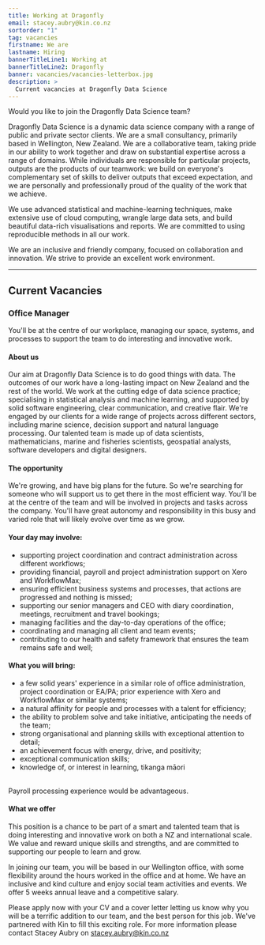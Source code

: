 ```yaml
---
title: Working at Dragonfly
email: stacey.aubry@kin.co.nz
sortorder: "1"
tag: vacancies
firstname: We are
lastname: Hiring
bannerTitleLine1: Working at
bannerTitleLine2: Dragonfly
banner: vacancies/vacancies-letterbox.jpg
description: >
  Current vacancies at Dragonfly Data Science
---
```


Would you like to join the Dragonfly Data Science team?

<!--more-->

Dragonfly Data Science is a dynamic data science company with a range of public
and private sector clients. We are a small consultancy, primarily based in
Wellington, New Zealand. We are a collaborative team, taking pride in our
ability to work together and draw on substantial expertise across a range of
domains. While individuals are responsible for particular projects, outputs are
the products of our teamwork: we build on everyone's complementary set of
skills to deliver outputs that exceed expectation, and we are personally and
professionally proud of the quality of the work that we achieve.

We use advanced statistical and machine-learning techniques, make extensive use
of cloud computing, wrangle large data sets, and build beautiful data-rich
visualisations and reports. We are committed to using reproducible methods in
all our work.

We are an inclusive and friendly company, focused on collaboration and
innovation. We strive to provide an excellent work environment.

---

## Current Vacancies

### Office Manager

You'll be at the centre of our workplace, managing our space, systems, and
processes to support the team to do interesting and innovative work.

#### About us

Our aim at Dragonfly Data Science is to do good things with data. The outcomes
of our work have a long-lasting impact on New Zealand and the rest of the world.
We work at the cutting edge of data science practice; specialising in
statistical analysis and machine learning, and supported by solid software
engineering, clear communication, and creative flair. We're engaged by our
clients for a wide range of projects across different sectors, including
marine science, decision support and natural language processing. Our talented
team is made up of data scientists, mathematicians, marine and fisheries
scientists, geospatial analysts, software developers and digital designers.

#### The opportunity

We're growing, and have big plans for the future. So we're searching for someone
who will support us to get there in the most efficient way. You'll be at the
centre of the team and will be involved in projects and tasks across the
company. You'll have great autonomy and responsibility in this busy and varied
role that will likely evolve over time as we grow.

#### Your day may involve:

- supporting project coordination and contract administration across different workflows;
- providing financial, payroll and project administration support on Xero and WorkflowMax;
- ensuring efficient business systems and processes, that actions are progressed and nothing is missed;
- supporting our senior managers and CEO with diary coordination, meetings, recruitment and travel bookings;
- managing facilities and the day-to-day operations of the office;
- coordinating and managing all client and team events;
- contributing to our health and safety framework that ensures the team remains safe and well;

#### What you will bring:

- a few solid years' experience in a similar role of office administration, project coordination or EA/PA;
  prior experience with Xero and WorkflowMax or similar systems;
- a natural affinity for people and processes with a talent for efficiency;
- the ability to problem solve and take initiative, anticipating the needs of the team;
- strong organisational and planning skills with exceptional attention to detail;
- an achievement focus with energy, drive, and positivity;
- exceptional communication skills;
- knowledge of, or interest in learning, tikanga māori

<br/>
Payroll processing experience would be advantageous.

#### What we offer

This position is a chance to be part of a smart and talented team that is doing
interesting and innovative work on both a NZ and international scale.
We value and reward unique skills and strengths, and are committed to
supporting our people to learn and grow.

In joining our team, you will be based in our Wellington office, with some
flexibility around the hours worked in the office and at home. We have an
inclusive and kind culture and enjoy social team activities and events.
We offer 5 weeks annual leave and a competitive salary.

Please apply now with your CV and a cover letter letting us know why you will
be a terrific addition to our team, and the best person for this job. We've
partnered with Kin to fill this exciting role. For more information please
contact Stacey Aubry on [stacey.aubry@kin.co.nz](mailto:stacey.aubry@kin.co.nz)
